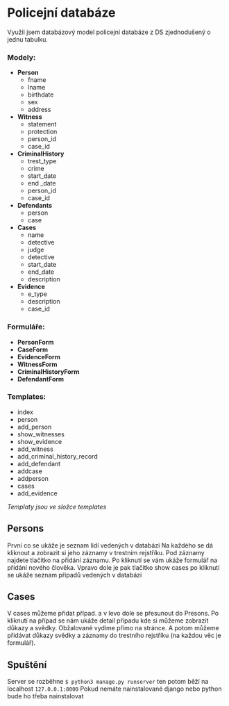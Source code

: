 # Policejní databáze
Využil jsem databázový model policejní databáze z DS zjednodušený o jednu tabulku.
### Modely:
- **Person**
    - fname
    - lname
    - birthdate
    - sex 
    - address
- **Witness**
    - statement
    - protection
    - person_id
    - case_id
- **CriminalHistory**
    - trest_type
    - crime
    - start_date
    - end _date
    - person_id
    - case_id
- **Defendants**
    - person
    - case
- **Cases**
    - name
    - detective
    - judge
    - detective
    - start_date
    - end_date
    - description
- **Evidence**
    - e_type
    - description
    - case_id

### Formuláře:
- **PersonForm**
- **CaseForm**
- **EvidenceForm**
- **WitnessForm**
- **CriminalHistoryForm**
- **DefendantForm**
### Templates:
- index
- person
- add_person
- show_witnesses
- show_evidence
- add_witness
- add_criminal_history_record
- add_defendant
- addcase
- addperson
- cases
- add_evidence

*Templaty jsou ve složce templates*

## Persons
První co se ukáže je seznam lidí vedených v databázi Na každého se dá kliknout a zobrazit si jeho záznamy v trestním rejstříku. Pod záznamy najdete tlačítko na přidání záznamu. Po kliknutí se vám ukáže formulář na přidání nového člověka. Vpravo dole je pak tlačítko show cases po kliknutí se ukáže seznam případů vedených v databázi

## Cases
V cases můžeme přidat případ. a v levo dole se přesunout do Presons. Po kliknutí na případ se nám ukáže detail případu kde si můžeme zobrazit důkazy a svědky. Obžalované vydíme přímo na stránce. A potom můžeme přidávat důkazy svědky a záznamy do trestního rejstříku (na každou věc je formulář).

## Spuštění
Server se rozběhne ```$ python3 manage.py runserver``` ten potom běží na localhost ```127.0.0.1:8000```
Pokud nemáte nainstalované django nebo python bude ho třeba nainstalovat
